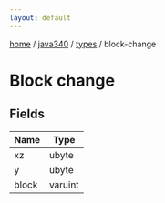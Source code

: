```yaml
---
layout: default
---
```


[home](/)  /  [java340](/protocol/java340)  /  [types](/protocol/java340/types)  /  block-change

# Block change

## Fields

Name | Type
---|---
xz | ubyte
y | ubyte
block | varuint
